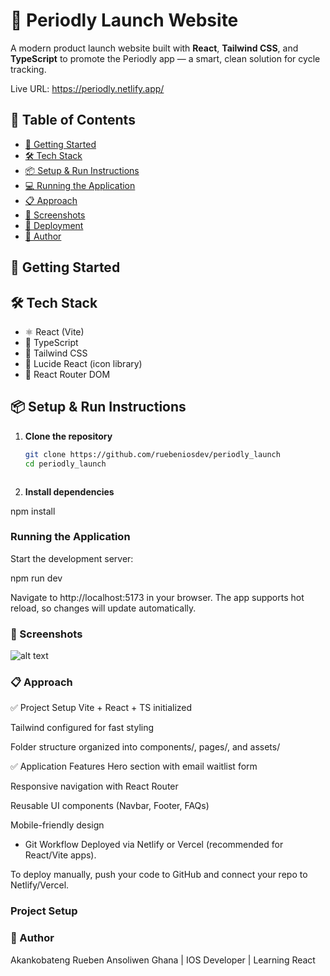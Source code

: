 # 🚀 Periodly Launch Website

A modern product launch website built with **React**, **Tailwind CSS**, and **TypeScript** to promote the Periodly app — a smart, clean solution for cycle tracking.


Live URL: https://periodly.netlify.app/

## 📌 Table of Contents

- [🚀 Getting Started](#-getting-started)
- [🛠 Tech Stack](#-tech-stack)
- [📦 Setup & Run Instructions](#-setup-run-instructions)
- [💻 Running the Application](#-running-the-application)
- [📋 Approach](#-approach)
- [📸 Screenshots](#-screenshots)
- [🚀 Deployment](#-deployment)
- [👤 Author](#-author)

## 🚀 Getting Started

## 🛠 Tech Stack

- ⚛️ React (Vite)
- 🔐 TypeScript
- 💅 Tailwind CSS
- 🎨 Lucide React (icon library)
- 🔁 React Router DOM

## 📦 Setup & Run Instructions
1. **Clone the repository**

   ```bash
   git clone https://github.com/ruebeniosdev/periodly_launch
   cd periodly_launch



2. **Install dependencies**


npm install



### Running the Application
Start the development server:

npm run dev

Navigate to http://localhost:5173 in your browser. The app supports hot reload, so changes will update automatically.

### 📸 Screenshots
![alt text](src/assets/screenShot.png)


### 📋 Approach
✅ Project Setup
Vite + React + TS initialized

Tailwind configured for fast styling

Folder structure organized into components/, pages/, and assets/

✅ Application Features
Hero section with email waitlist form

Responsive navigation with React Router

Reusable UI components (Navbar, Footer, FAQs)

Mobile-friendly design


-  Git Workflow
Deployed via Netlify or Vercel (recommended for React/Vite apps).

To deploy manually, push your code to GitHub and connect your repo to Netlify/Vercel.

### Project Setup


### 👤 Author
Akankobateng Rueben Ansoliwen
Ghana | IOS Developer | Learning React 
